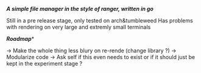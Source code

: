  ***A simple file manager in the style of ranger, written in go***

 Still in a pre release stage, only tested on arch&tumbleweed 
 Has problems with rendering on very large and extremly small terminals

 ***Roadmap****

 -> Make the whole thing less blury on re-rende (change library ?)
 -> Modularize code
 -> Ask self if this even needs to exist or if it should just be kept in the experiment stage ?
